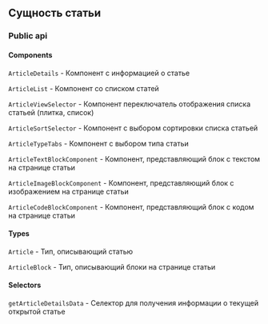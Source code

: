 ## Сущность статьи

### Public api

#### Components

`ArticleDetails` - Компонент с информацией о статье

`ArticleList` - Компонент со списком статей

`ArticleViewSelector` - Компонент переключатель отображения списка статьей (плитка, список)

`ArticleSortSelector` - Компонент с выбором сортировки списка статьей

`ArticleTypeTabs` - Компонент с выбором типа статьи

`ArticleTextBlockComponent` - Компонент, представляющий блок с текстом на странице статьи

`ArticleImageBlockComponent` - Компонент, представляющий блок с изображением на странице статьи

`ArticleCodeBlockComponent` - Компонент, представляющий блок с кодом на странице статьи

#### Types

`Article` - Тип, описывающий статью

`ArticleBlock` - Тип, описывающий блоки на странице статьи

#### Selectors

`getArticleDetailsData` - Селектор для получения информации о текущей открытой статье
